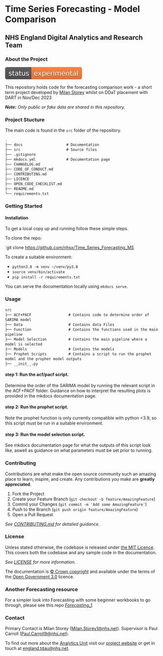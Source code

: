 # Time Series Forecasting - Model Comparison

## NHS England Digital Analytics and Research Team 

### About the Project

[![status: experimental](https://github.com/GIScience/badges/raw/master/status/experimental.svg)](https://github.com/GIScience/badges#experimental)

This repository holds code for the forecasting comparison work - a short term project developed by [Milan Storey](https://github.com/MilanStorey) whilst on DDaT placement with DART in Nov/Dec 2023

_**Note:** Only public or fake data are shared in this repository._

### Project Stucture

The main code is found in the `src` folder of the repository.

```
.
├── docs                    # Documentation
├── src                     # Source files
├── .gitignore
├── mkdocs.yml              # Documentation page   
├── CHANGELOG.md
├── CODE_OF_CONDUCT.md
├── CONTRIBUTING.md
├── LICENCE
├── OPEN_CODE_CHECKLIST.md
├── README.md
└── requirements.txt
```

### Getting Started

#### Installation

To get a local copy up and running follow these simple steps.

To clone the repo:

`git clone https://github.com/nhsx/Time_Series_Forecasting_MS

To create a suitable environment:
- ```python3.8 -m venv ~/venv/py3.8```
- `source venv/bin/activate`
- `pip install -r requirements.txt`

You can serve the documentation locally using `mkdocs serve`.

### Usage

```
src
├── ACF+PACF                 # Contains code to determine order of SARIMA model
├── Data                     # Contains data Files
├── Function                 # Contains the functions used in the main pipeline
├── Model Selection          # Contains the main pipeline where a model is selected   
├── Models                   # Contains the models
├── Prophet Scripts          # Contains a script to run the prophet model and the prophet model outputs
├── __init__.py
```

#### step 1: Run the acf/pacf script.

Determine the order of the SARIMA model by running the relevant script in the ACF+PACF folder. Guidance on how to interpret the resulting plots is provided in the mkdocs documentation page.

#### step 2: Run the prophet script.

Note the prophet function is only currently compatible with python <3.9, so this script must be run in a suitable environment.

#### step 3: Run the model selection script.

See mkdocs documentation page for what the outputs of this script look like, aswell as guidance on what parameters must be set prior to running.

### Contributing

Contributions are what make the open source community such an amazing place to learn, inspire, and create. Any contributions you make are **greatly appreciated**.

1. Fork the Project
2. Create your Feature Branch (`git checkout -b feature/AmazingFeature`)
3. Commit your Changes (`git commit -m 'Add some AmazingFeature'`)
4. Push to the Branch (`git push origin feature/AmazingFeature`)
5. Open a Pull Request

_See [CONTRIBUTING.md](./CONTRIBUTING.md) for detailed guidance._

### License

Unless stated otherwise, the codebase is released under [the MIT Licence][mit].
This covers both the codebase and any sample code in the documentation.

_See [LICENSE](./LICENSE) for more information._

The documentation is [© Crown copyright][copyright] and available under the terms
of the [Open Government 3.0][ogl] licence.

[mit]: LICENCE
[copyright]: http://www.nationalarchives.gov.uk/information-management/re-using-public-sector-information/uk-government-licensing-framework/crown-copyright/
[ogl]: http://www.nationalarchives.gov.uk/doc/open-government-licence/version/3/

### Another Forecasting resource

For a simpler look into Forecasting with some beginner workbooks to go through, please see this repo
_[Forecasting_1](https://github.com/nhsx/Forecasting/tree/main)._


### Contact

Primary Contact is Milan Storey (Milan.Storey1@nhs.net). Supervisor is Paul Carroll (Paul.Carroll9@nhs.net).

To find out more about the [Analytics Unit](https://www.nhsx.nhs.uk/key-tools-and-info/nhsx-analytics-unit/) visit our [project website](https://nhsx.github.io/AnalyticsUnit/projects.html) or get in touch at [england.tdau@nhs.net](mailto:england.tdau@nhs.net).

<!-- ### Acknowledgements -->
